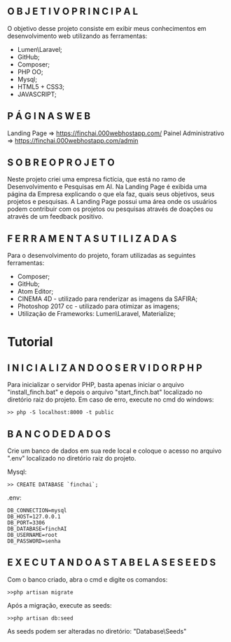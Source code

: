 ## O B J E T I V O   P R I N C I P A L
O objetivo desse projeto consiste em exibir meus conhecimentos em
desenvolvimento web utilizando as ferramentas:
* Lumen\Laravel;
* GitHub;
* Composer;
* PHP OO;
* Mysql;
* HTML5 + CSS3;
* JAVASCRIPT;

## P Á G I N A S   W E B
Landing Page => https://finchai.000webhostapp.com/
Painel Administrativo => https://finchai.000webhostapp.com/admin

## S O B R E   O   P R O J E T O
Neste projeto criei uma empresa fictícia, que está no ramo de Desenvolvimento
e Pesquisas em AI.
Na Landing Page é exibida uma página da Empresa explicando o que ela
faz, quais seus objetivos, seus projetos e pesquisas.
A Landing Page possui uma área onde os usuários podem contribuir com os
projetos ou pesquisas através de doações ou através de um feedback positivo.

## F E R R A M E N T A S   U T I L I Z A D A S
Para o desenvolvimento do projeto, foram utilizadas as seguintes ferramentas:
* Composer;
* GitHub;
* Atom Editor;
* CINEMA 4D - utilizado para renderizar as imagens da SAFIRA;
* Photoshop 2017 cc - utilizado para otimizar as imagens;
* Utilização de Frameworks: Lumen\Laravel, Materialize;

# Tutorial

## I N I C I A L I Z A N D O   O  S E R V I D O R   P H P
Para inicializar o servidor PHP, basta apenas iniciar o arquivo "install_finch.bat" e
depois o arquivo "start_finch.bat" localizado no diretório raiz do projeto.
Em caso de erro, execute no cmd do windows:
```
>> php -S localhost:8000 -t public
````
## B A N C O D E D A D O S
Crie um banco de dados em sua rede local e coloque o acesso no arquivo ".env"
localizado no diretório raiz do projeto.

Mysql: 
```
>> CREATE DATABASE `finchai`;
```
.env:
```
DB_CONNECTION=mysql
DB_HOST=127.0.0.1
DB_PORT=3306
DB_DATABASE=finchAI
DB_USERNAME=root
DB_PASSWORD=senha
```
## E X E C U T A N D O   A S   T A B E L A S   E   S E E D S
Com o banco criado, abra o cmd e digite os comandos:
```
>>php artisan migrate
```
Após a migração, execute as seeds:
```
>>php artisan db:seed
```
As seeds podem ser alteradas no diretório: "Database\Seeds"
